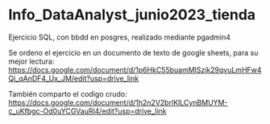 # Info_DataAnalyst_junio2023_tienda
Ejercicio SQL, con bbdd en posgres, realizado mediante pgadmin4

Se ordeno el ejercicio en un documento de texto de google sheets, para su mejor lectura: 
https://docs.google.com/document/d/1p6HkC55buamMlSzjk29qvuLmHFw4Qj_qAnDF4_Ux_JM/edit?usp=drive_link

También comparto el codigo crudo: 
https://docs.google.com/document/d/1h2n2V2brIKlLCynBMUYM-c_uKfbgc-Od0uYCGVauRl4/edit?usp=drive_link
